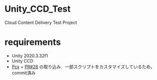 # Unity_CCD_Test
Cloud Content Delivery Test Project

# requirements
* Unity 2020.3.32f1
* Unity CCD
* [Pcx](https://github.com/keijiro/Pcx) + [PR#28](https://github.com/keijiro/Pcx/pull/28) の取り込み．一部スクリプトをカスタマイズしているため，commit済み